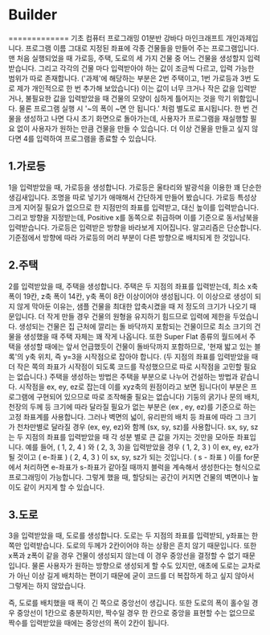 # Builder
=============
기초 컴퓨터 프로그래밍 01분반 강바다 마인크래프트 개인과제입니다. 프로그램 이름 그대로 지정된 좌표에 각종 건물들을 만들어 주는 프로그램입니다. 맨 처음 실행되었을 때 가로등, 주택, 도로의 세 가지 건물 중 어느 건물을 생성할지 입력받습니다. 그리고 각각의 건물 마다 입력받아야 하는 값이 조금씩 다르고, 입력 가능한 범위가 따로 존재합니다. ('과제'에 해당하는 부분은 2번 주택이고, 1번 가로등과 3번 도로 제가 개인적으로 한 번 추가해 보았습니다) 이는 값이 너무 크거나 작은 값을 입력받거나, 불필요한 값을 입력받았을 때 건물의 모양이 심하게 틀어지는 것을 막기 위함입니다. 물론 프로그램 실행 시 '~의 폭이 ~면 안 됩니다.' 처럼 별도로 표시됩니다. 한 번 건물을 생성하고 나면 다시 초기 화면으로 돌아가는데, 사용자가 프로그램을 재실행할 필요 없이 사용자가 원하는 만큼 건물을 만들 수 있습니다. 더 이상 건물을 만들고 싶지 않다면 4를 입력하여 프로그램을 종료할 수 있습니다.


1.가로등
-------------
1을 입력받았을 때, 가로등을 생성합니다. 가로등은 울타리와 발광석을 이용한 꽤 단순한 생김새입니다. 조명을 따로 넣기가 애매해서 간단하게 만들어 봤습니다. 가로등 특성상 크게 지어질 필요가 없으므로 한 지점만의 좌표를 입력받고, 대신 높이를 입력받습니다. 그리고 방향을 지정받는데, Positive x를 동쪽으로 취급하며 이를 기준으로 동서남북을 입력받습니다. 가로등은 입력받은 방향을 바라보게 지어집니다. 알고리즘은 단순합니다. 기준점에서 방향에 따라 가로등의 머리 부분이 다른 방향으로 배치되게 한 것입니다.

2.주택
-------------
2를 입력받았을 때, 주택을 생성합니다. 주택은 두 지점의 좌표를 입력받는데, 최소 x축 폭이 19칸, z축 폭이 14칸, y축 폭이 8칸 이상이어야 생성됩니다. 이 이상으로 생성이 되지 않게 막아둔 이유는, 샘플 건물을 최대한 압축시켰을 때 저 정도의 크기가 나오기 때문입니다. 더 작게 만들 경우 건물의 원형을 유지하기 힘드므로 입력에 제한을 두었습니다. 생성되는 건물은 집 근처에 깔리는 돌 바닥까지 포함되는 건물이므로 최소 크기의 건물을 생성했을 때 주택 자체는 꽤 작게 나옵니다. 또한 Super Flat 종류의 월드에서 주택을 생성할 때에는 앞서 언급했듯이 건물이 돌바닥까지 포함하므로, '현재 밟고 있는 블록'의 y축 위치, 즉 y=3을 시작점으로 잡아야 합니다. (두 지점의 좌표를 입력받았을 때 더 작은 쪽의 좌표가 시작점이 되도록 코드를 작성했으므로 따로 시작점을 고민할 필요는 없습니다.) 주택을 생성하는 방법은 주택을 부분으로 나누어 건설하는 방법과 같습니다. 시작점을 ex, ey, ez로 잡는데 이를 xyz축의 원점이라고 보면 됩니다(이 부분은 프로그램에 구현되어 있으므로 따로 조작해줄 필요는 없습니다) 기둥의 굵기나 문의 배치, 천장의 두께 등 크기에 따라 달라질 필요가 없는 부분은 (ex , ey, ez)를 기준으로 하는 고정 좌표계를 사용합니다. 그러나 벽면의 넓이, 유리판의 배치 등 좌표에 따라 그 크기가 천차만별로 달라질 경우 (ex, ey, ez)와 함께 (sx, sy, sz)를 사용합니다. sx, sy, sz는 두 지점의 좌표를 입력받았을 때 각 성분 별로 큰 값을 가지는 것만을 모아둔 좌표입니다. 예를 들어, ( 1, 2, 4 ) 와 ( 2, 3, 3)을 입력받았을 경우 ( 1, 2, 3 ) 이 ex, ey, ez가 될 것이고 ( e-좌표 ) ( 2, 4, 3 ) 이 sx, sy, sz가 되는 것입니다. ( s - 좌표 ) 이를 for문에서 처리하면 e-좌표가 s-좌표가 같아질 때까지 블럭을 계속해서 생성한다는 형식으로 프로그래밍이 가능합니다. 그렇게 했을 때, 할당되는 공간이 커지면 건물의 벽면이나 높이도 같이 커지게 할 수 있습니다.

3.도로
-------------
3을 입력받았을 때, 도로를 생성합니다. 도로는 두 지점의 좌표를 입력받되, y좌표는 한 쪽만 입력받습니다. 도로의 두께가 2칸이어야 하는 상황은 흔치 않기 때문입니다. 또한 x폭과 z폭이 같을 경우 건물이 생성되지 않는데 이 경우 중앙선을 결정할 수 없기 때문입니다. 물론 사용자가 원하는 방향으로 생성되게 할 수도 있지만, 애초에 도로는 교차로가 아닌 이상 길게 배치하는 편이기 때문에 굳이 코드를 더 복잡하게 하고 싶지 않아서 그렇게는 하지 않았습니다.

즉, 도로를 배치했을 때 폭이 긴 쪽으로 중앙선이 생깁니다. 또한 도로의 폭이 홀수일 경우 중앙선이 1칸으로 충분하지만, 짝수일 경우 한 칸으로 중앙을 표현할 수는 없으므로 짝수를 입력받았을 때에는 중앙선의 폭이 2칸이 됩니다.
